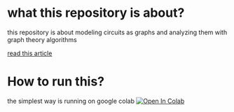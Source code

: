 # what this repository is about?
this repository is about modeling circuits as graphs and
analyzing them with graph theory algorithms

<a href=http://diposit.ub.edu/dspace/bitstream/2445/170548/1/170548.pdf>read this article</a>

# How to run this?
the simplest way is running on google colab
[![Open In Colab](https://colab.research.google.com/assets/colab-badge.svg)](https://colab.research.google.com/github/Mehrdadghassabi/Gracc/blob/master/Source/GRacC.ipynb)
